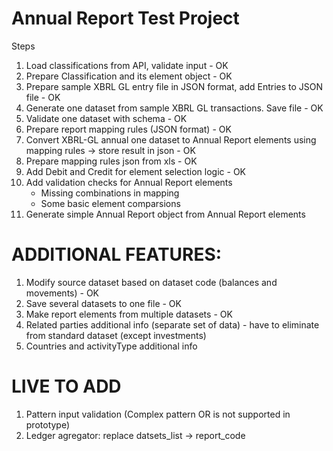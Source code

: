 # Annual Report Test Project

Steps

1. Load classifications from API, validate input - OK
2. Prepare Classification and its element object - OK
3. Prepare sample XBRL GL entry file in JSON format, add Entries to JSON file - OK
4. Generate one dataset from sample XBRL GL transactions. Save file - OK
5. Validate one dataset with schema - OK
6. Prepare report mapping rules (JSON format) - OK
7. Convert XBRL-GL annual one dataset to Annual Report elements using mapping rules -> store result in json - OK
8. Prepare mapping rules json from xls - OK
9. Add Debit and Credit for element selection logic - OK
10. Add validation checks for Annual Report elements
    - Missing combinations in mapping
    - Some basic element comparsions
11. Generate simple Annual Report object from Annual Report elements

# ADDITIONAL FEATURES:

1. Modify source dataset based on dataset code (balances and movements) - OK
2. Save several datasets to one file - OK
3. Make report elements from multiple datasets - OK
4. Related parties additional info (separate set of data) - have to eliminate from standard dataset (except investments)
5. Countries and activityType additional info

# LIVE TO ADD

1. Pattern input validation (Complex pattern OR is not supported in prototype)
2. Ledger agregator: replace datsets_list -> report_code
